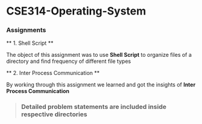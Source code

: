 # CSE314-Operating-System

<h3> Assignments </h3>

** 1. Shell Script **
<p>The object of this assignment was to use <strong>Shell Script</strong> to organize files of a directory and find frequency of different file types</p>

** 2. Inter Process Communication **
<p> By working through this assignment we learned and got the insights of <strong>Inter Process Communication</strong>

> <h3>Detailed problem statements are included inside respective directories</h3>
